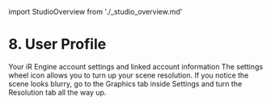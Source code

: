 import StudioOverview from './_studio_overview.md'

# 8. User Profile
Your iR Engine account settings and linked account information
The settings wheel icon allows you to turn up your scene resolution.
If you notice the scene looks blurry, go to the Graphics tab inside Settings and turn the Resolution tab all the way up.

<StudioOverview />
